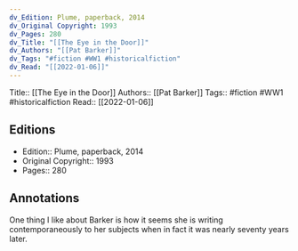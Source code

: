 ```yaml
---
dv_Edition: Plume, paperback, 2014
dv_Original Copyright: 1993
dv_Pages: 280
dv_Title: "[[The Eye in the Door]]"
dv_Authors: "[[Pat Barker]]"
dv_Tags: "#fiction #WW1 #historicalfiction"
dv_Read: "[[2022-01-06]]"
---
```

Title:: [[The Eye in the Door]]
Authors:: [[Pat Barker]]
Tags:: #fiction #WW1 #historicalfiction
Read:: [[2022-01-06]]

## Editions
- Edition:: Plume, paperback, 2014
- Original Copyright:: 1993
- Pages:: 280

## Annotations

One thing I like about Barker is how it seems she is writing contemporaneously to her subjects when in fact it was nearly seventy years later.
